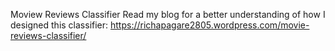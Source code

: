 Moview Reviews Classifier 
Read my blog for a better understanding of how I designed this classifier:
https://richapagare2805.wordpress.com/movie-reviews-classifier/
